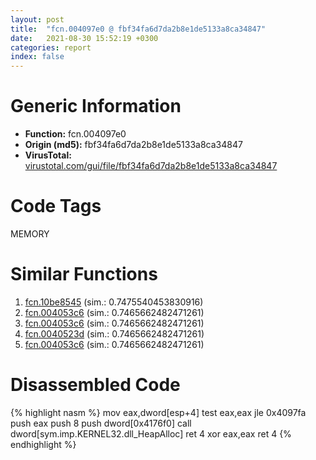 ```yaml
---
layout: post
title:  "fcn.004097e0 @ fbf34fa6d7da2b8e1de5133a8ca34847"
date:   2021-08-30 15:52:19 +0300
categories: report
index: false
---
```


# Generic Information
- **Function:** fcn.004097e0
- **Origin (md5):** fbf34fa6d7da2b8e1de5133a8ca34847
- **VirusTotal:** [virustotal.com/gui/file/fbf34fa6d7da2b8e1de5133a8ca34847][virustotal_ref]

# Code Tags
<span class="tag" id="MEMORY">MEMORY</span>


# Similar Functions

1. [fcn.10be8545][similar_1_ref] (sim.: 0.7475540453830916)
2. [fcn.004053c6][similar_2_ref] (sim.: 0.7465662482471261)
3. [fcn.004053c6][similar_3_ref] (sim.: 0.7465662482471261)
4. [fcn.0040523d][similar_4_ref] (sim.: 0.7465662482471261)
5. [fcn.004053c6][similar_5_ref] (sim.: 0.7465662482471261)


# Disassembled Code

{% highlight nasm %}
mov eax,dword[esp+4]
test eax,eax
jle 0x4097fa
push eax
push 8
push dword[0x4176f0]
call dword[sym.imp.KERNEL32.dll_HeapAlloc]
ret 4
xor eax,eax
ret 4
{% endhighlight %}


[similar_1_ref]: /report/fcn.10be8545@89dc67d2f980e8488f97b1bf8cb24258
[similar_2_ref]: /report/fcn.004053c6@0bc7b0c0f20af0c7cbb54d93e11d9717
[similar_3_ref]: /report/fcn.004053c6@3a780067b4fcdbc523bd6f0e3b89f181
[similar_4_ref]: /report/fcn.0040523d@88c77a55c813a535f04a021f665ec5b4
[similar_5_ref]: /report/fcn.004053c6@cce7ba37a5ac487b09e8c8d292223615
[virustotal_ref]: https://www.virustotal.com/gui/file/fbf34fa6d7da2b8e1de5133a8ca34847